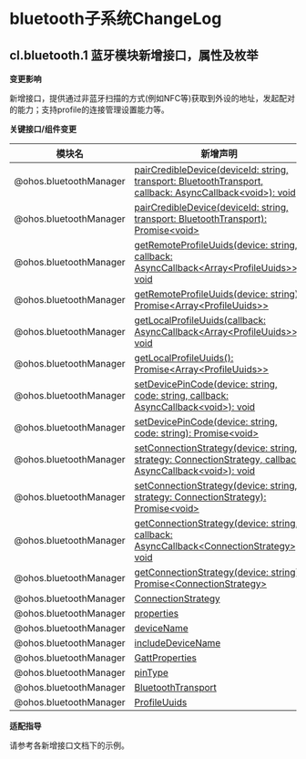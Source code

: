 # bluetooth子系统ChangeLog

## cl.bluetooth.1 蓝牙模块新增接口，属性及枚举

**变更影响**

新增接口，提供通过非蓝牙扫描的方式(例如NFC等)获取到外设的地址，发起配对的能力；支持profile的连接管理设置能力等。

**关键接口/组件变更**

| 模块名         |新增声明                                                 |
| ------------- |-------------------------------------------------------- |
|@ohos.bluetoothManager| [pairCredibleDevice(deviceId: string, transport: BluetoothTransport, callback: AsyncCallback&lt;void&gt;): void](../../../application-dev/reference/apis/js-apis-bluetoothManager.md#bluetoothmanagerpaircredibledevice10)    |
|@ohos.bluetoothManager| [pairCredibleDevice(deviceId: string, transport: BluetoothTransport): Promise&lt;void&gt;](../../../application-dev/reference/apis/js-apis-bluetoothManager.md#bluetoothmanagerpaircredibledevice10-1)    |
|@ohos.bluetoothManager| [getRemoteProfileUuids(device: string, callback: AsyncCallback&lt;Array&lt;ProfileUuids&gt;&gt;): void](../../../application-dev/reference/apis/js-apis-bluetoothManager.md#bluetoothmanagergetremoteprofileuuids10)    |
|@ohos.bluetoothManager| [getRemoteProfileUuids(device: string): Promise&lt;Array&lt;ProfileUuids&gt;&gt;](../../../application-dev/reference/apis/js-apis-bluetoothManager.md#bluetoothmanagergetremoteprofileuuids10-1)    |
|@ohos.bluetoothManager| [getLocalProfileUuids(callback: AsyncCallback&lt;Array&lt;ProfileUuids&gt;&gt;): void](../../../application-dev/reference/apis/js-apis-bluetoothManager.md#bluetoothmanagergetlocalprofileuuids10)    |
|@ohos.bluetoothManager| [getLocalProfileUuids(): Promise&lt;Array&lt;ProfileUuids&gt;&gt;](../../../application-dev/reference/apis/js-apis-bluetoothManager.md#bluetoothmanagergetlocalprofileuuids10-1)    |
|@ohos.bluetoothManager| [setDevicePinCode(device: string, code: string, callback: AsyncCallback&lt;void&gt;): void](../../../application-dev/reference/apis/js-apis-bluetoothManager.md#bluetoothmanagersetdevicepincode10)    |
|@ohos.bluetoothManager| [setDevicePinCode(device: string, code: string): Promise&lt;void&gt;](../../../application-dev/reference/apis/js-apis-bluetoothManager.md#bluetoothmanagersetdevicepincode10-1)    |
|@ohos.bluetoothManager| [setConnectionStrategy(device: string, strategy: ConnectionStrategy, callback: AsyncCallback&lt;void&gt;): void](../../../application-dev/reference/apis/js-apis-bluetoothManager.md#bluetoothmanagersetconnectionstrategy10)|
|@ohos.bluetoothManager| [setConnectionStrategy(device: string, strategy: ConnectionStrategy): Promise&lt;void&gt;](../../../application-dev/reference/apis/js-apis-bluetoothManager.md#bluetoothmanagersetconnectionstrategy10-1) |
|@ohos.bluetoothManager| [getConnectionStrategy(device: string, callback: AsyncCallback&lt;ConnectionStrategy&gt;): void](../../../application-dev/reference/apis/js-apis-bluetoothManager.md#bluetoothmanagergetconnectionstrategy10)|
|@ohos.bluetoothManager| [getConnectionStrategy(device: string): Promise&lt;ConnectionStrategy&gt;](../../../application-dev/reference/apis/js-apis-bluetoothManager.md#bluetoothmanagergetconnectionstrategy10-1) |
|@ohos.bluetoothManager|[ConnectionStrategy](../../../application-dev/reference/apis/js-apis-bluetoothManager.md#connectionstrategy10)|
|@ohos.bluetoothManager|[properties](../../../application-dev/reference/apis/js-apis-bluetoothManager.md#blecharacteristic)|
|@ohos.bluetoothManager|[deviceName](../../../application-dev/reference/apis/js-apis-bluetoothManager.md#scanresult)|
|@ohos.bluetoothManager|[includeDeviceName](../../../application-dev/reference/apis/js-apis-bluetoothManager.md#advertisedata)|
|@ohos.bluetoothManager|[GattProperties](../../../application-dev/reference/apis/js-apis-bluetoothManager.md#gattproperties10)|
|@ohos.bluetoothManager|[pinType](../../../application-dev/reference/apis/js-apis-bluetoothManager.md#pintype10)|
|@ohos.bluetoothManager|[BluetoothTransport](../../../application-dev/reference/apis/js-apis-bluetoothManager.md#bluetoothtransport10)|
|@ohos.bluetoothManager|[ProfileUuids](../../../application-dev/reference/apis/js-apis-bluetoothManager.md#profileuuids10)|

**适配指导**

请参考各新增接口文档下的示例。


